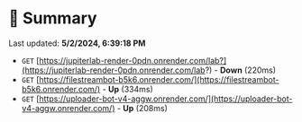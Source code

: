 # 📖 Summary
Last updated: **5/2/2024, 6:39:18 PM**

- `GET` [https://jupiterlab-render-0pdn.onrender.com/lab?](https://jupiterlab-render-0pdn.onrender.com/lab?) - **Down** (220ms)
- `GET` [https://filestreambot-b5k6.onrender.com/](https://filestreambot-b5k6.onrender.com/) - **Up** (334ms)
- `GET` [https://uploader-bot-v4-aggw.onrender.com/](https://uploader-bot-v4-aggw.onrender.com/) - **Up** (208ms)
